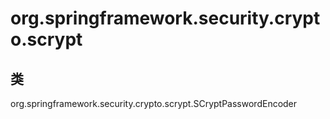 # org.springframework.security.crypto.scrypt

## 类

org.springframework.security.crypto.scrypt.SCryptPasswordEncoder




